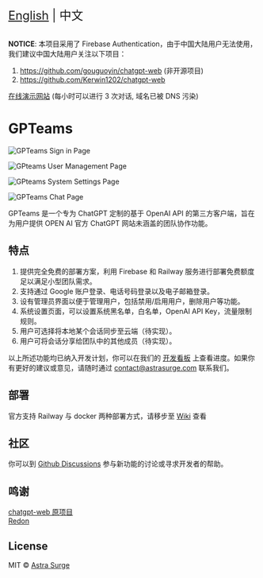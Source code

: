 <div style="font-size: 1.5rem;">
  <a href="./README.md">English</a> | 中文
</div>
</br>

**NOTICE**: 本项目采用了 Firebase Authentication，由于中国大陆用户无法使用，我们建议中国大陆用户关注以下项目：
1. https://github.com/gouguoyin/chatgpt-web (非开源项目)
2. https://github.com/Kerwin1202/chatgpt-web

[在线演示网站](https://gpteams.astrasurge.com) (每小时可以进行 3 次对话, 域名已被 DNS 污染)

# GPTeams

![GPTeams Sign in Page](https://rorsch-1256426089.file.myqcloud.com/public/202303310632157.png)

![GPteams User Management Page](https://rorsch-1256426089.file.myqcloud.com/public/202303310634302.png)

![GPteams System Settings Page](https://rorsch-1256426089.file.myqcloud.com/public/202303310632530.png)

![GPTeams Chat Page](https://rorsch-1256426089.file.myqcloud.com/public/202303310632882.png)

GPTeams 是一个专为 ChatGPT 定制的基于 OpenAI API 的第三方客户端，旨在为用户提供 OPEN AI 官方 ChatGPT 网站未涵盖的团队协作功能。

## 特点

1. 提供完全免费的部署方案，利用 Firebase 和 Railway 服务进行部署免费额度足以满足小型团队需求。
2. 支持通过 Google 账户登录、电话号码登录以及电子邮箱登录。
3. 设有管理员界面以便于管理用户，包括禁用/启用用户，删除用户等功能。
4. 系统设置页面，可以设置系统黑名单，白名单，OpenAI API Key，流量限制规则。
5. 用户可选择将本地某个会话同步至云端（待实现）。
6. 用户可将会话分享给团队中的其他成员（待实现）。

以上所述功能均已纳入开发计划，你可以在我们的 [开发看板](https://sharing.clickup.com/31625481/b/h/6-900200430791-2/756b82376fc8197) 上查看进度。如果你有更好的建议或意见，请随时通过 [contact@astrasurge.com](mailto:contact@astrasurge.com) 联系我们。

## 部署
官方支持 Railway 与 docker 两种部署方式，请移步至 [Wiki](https://github.com/AstraSurge/gpteams/wiki/%E9%83%A8%E7%BD%B2%E6%96%B9%E5%BC%8F-Deployment#zh) 查看

## 社区
你可以到 [Github Discussions](https://github.com/AstraSurge/gpteams/discussions) 参与新功能的讨论或寻求开发者的帮助。

## 鸣谢

[chatgpt-web 原项目](https://github.com/Chanzhaoyu/chatgpt-web)  
[Redon](https://github.com/Chanzhaoyu)

## License
MIT © [Astra Surge](./license)
